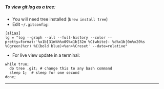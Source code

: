 ##### To view git log as a tree:

- You will need tree installed (`brew install tree`)
- Edit `~/.gitconfig`:

```
[alias]
lg = "log --graph --all --full-history --color --pretty=format:'%x1b[31m%h%x09%x1b[32m %C(white)- %d%x1b[0m%x20%s %Cgreen(%cr) %C(bold blue)<%an>%Creset' --date=relative"
```
- For live view update in a terminal:

```
while true; 
  do tree .git; # change this to any bash command
  sleep 1;  # sleep for one second
done;
```

---
